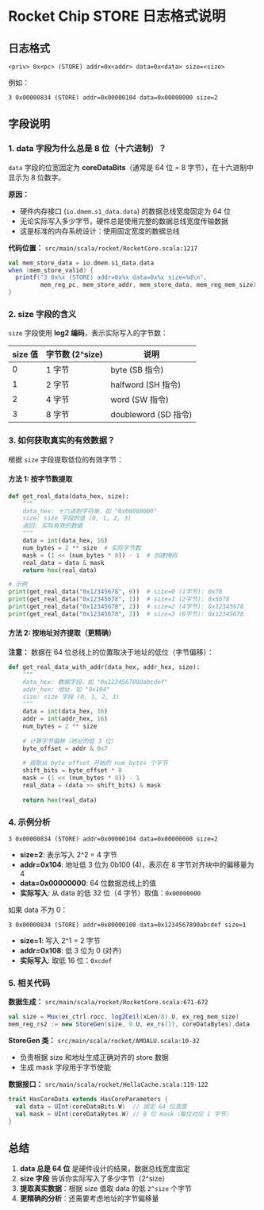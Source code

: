 # Rocket Chip STORE 日志格式说明

## 日志格式
```
<priv> 0x<pc> (STORE) addr=0x<addr> data=0x<data> size=<size>
```

例如：
```
3 0x00000834 (STORE) addr=0x00000104 data=0x00000000 size=2
```

## 字段说明

### 1. data 字段为什么总是 8 位（十六进制）？

`data` 字段的位宽固定为 **coreDataBits**（通常是 64 位 = 8 字节），在十六进制中显示为 8 位数字。

**原因：**
- 硬件内存接口 (`io.dmem.s1_data.data`) 的数据总线宽度固定为 64 位
- 无论实际写入多少字节，硬件总是使用完整的数据总线宽度传输数据
- 这是标准的内存系统设计：使用固定宽度的数据总线

**代码位置：** `src/main/scala/rocket/RocketCore.scala:1217`
```scala
val mem_store_data = io.dmem.s1_data.data
when (mem_store_valid) {
  printf("3 0x%x (STORE) addr=0x%x data=0x%x size=%d\n", 
         mem_reg_pc, mem_store_addr, mem_store_data, mem_reg_mem_size)
}
```

### 2. size 字段的含义

`size` 字段使用 **log2 编码**，表示实际写入的字节数：

| size 值 | 字节数 (2^size) | 说明 |
|---------|-----------------|------|
| 0       | 1 字节          | byte (SB 指令) |
| 1       | 2 字节          | halfword (SH 指令) |
| 2       | 4 字节          | word (SW 指令) |
| 3       | 8 字节          | doubleword (SD 指令) |

### 3. 如何获取真实的有效数据？

根据 `size` 字段提取低位的有效字节：

#### 方法 1: 按字节数提取

```python
def get_real_data(data_hex, size):
    """
    data_hex: 十六进制字符串，如 "0x00000000"
    size: size 字段的值 (0, 1, 2, 3)
    返回: 实际有效的数据
    """
    data = int(data_hex, 16)
    num_bytes = 2 ** size  # 实际字节数
    mask = (1 << (num_bytes * 8)) - 1  # 创建掩码
    real_data = data & mask
    return hex(real_data)

# 示例
print(get_real_data("0x12345678", 0))  # size=0 (1字节): 0x78
print(get_real_data("0x12345678", 1))  # size=1 (2字节): 0x5678
print(get_real_data("0x12345678", 2))  # size=2 (4字节): 0x12345678
print(get_real_data("0x12345678", 3))  # size=3 (8字节): 0x12345678
```

#### 方法 2: 按地址对齐提取（更精确）

**注意：** 数据在 64 位总线上的位置取决于地址的低位（字节偏移）：

```python
def get_real_data_with_addr(data_hex, addr_hex, size):
    """
    data_hex: 数据字段，如 "0x1234567890abcdef"
    addr_hex: 地址，如 "0x104"
    size: size 字段 (0, 1, 2, 3)
    """
    data = int(data_hex, 16)
    addr = int(addr_hex, 16)
    num_bytes = 2 ** size
    
    # 计算字节偏移（地址的低 3 位）
    byte_offset = addr & 0x7
    
    # 提取从 byte_offset 开始的 num_bytes 个字节
    shift_bits = byte_offset * 8
    mask = (1 << (num_bytes * 8)) - 1
    real_data = (data >> shift_bits) & mask
    
    return hex(real_data)
```

### 4. 示例分析

```
3 0x00000834 (STORE) addr=0x00000104 data=0x00000000 size=2
```

- **size=2**: 表示写入 2^2 = 4 字节
- **addr=0x104**: 地址低 3 位为 0b100 (4)，表示在 8 字节对齐块中的偏移量为 4
- **data=0x00000000**: 64 位数据总线上的值
- **实际写入**: 从 data 的低 32 位（4 字节）取值：`0x00000000`

如果 data 不为 0：
```
3 0x00000834 (STORE) addr=0x00000108 data=0x1234567890abcdef size=1
```
- **size=1**: 写入 2^1 = 2 字节
- **addr=0x108**: 低 3 位为 0 (对齐)
- **实际写入**: 取低 16 位：`0xcdef`

### 5. 相关代码

**数据生成：** `src/main/scala/rocket/RocketCore.scala:671-672`
```scala
val size = Mux(ex_ctrl.rocc, log2Ceil(xLen/8).U, ex_reg_mem_size)
mem_reg_rs2 := new StoreGen(size, 0.U, ex_rs(1), coreDataBytes).data
```

**StoreGen 类：** `src/main/scala/rocket/AMOALU.scala:10-32`
- 负责根据 size 和地址生成正确对齐的 store 数据
- 生成 mask 字段用于字节使能

**数据接口：** `src/main/scala/rocket/HellaCache.scala:119-122`
```scala
trait HasCoreData extends HasCoreParameters {
  val data = UInt(coreDataBits.W)  // 固定 64 位宽度
  val mask = UInt(coreDataBytes.W) // 8 位 mask（每位对应 1 字节）
}
```

## 总结

1. **data 总是 64 位** 是硬件设计的结果，数据总线宽度固定
2. **size 字段** 告诉你实际写入了多少字节（2^size）
3. **提取真实数据**：根据 size 值取 data 的低 `2^size` 个字节
4. **更精确的分析**：还需要考虑地址的字节偏移量
